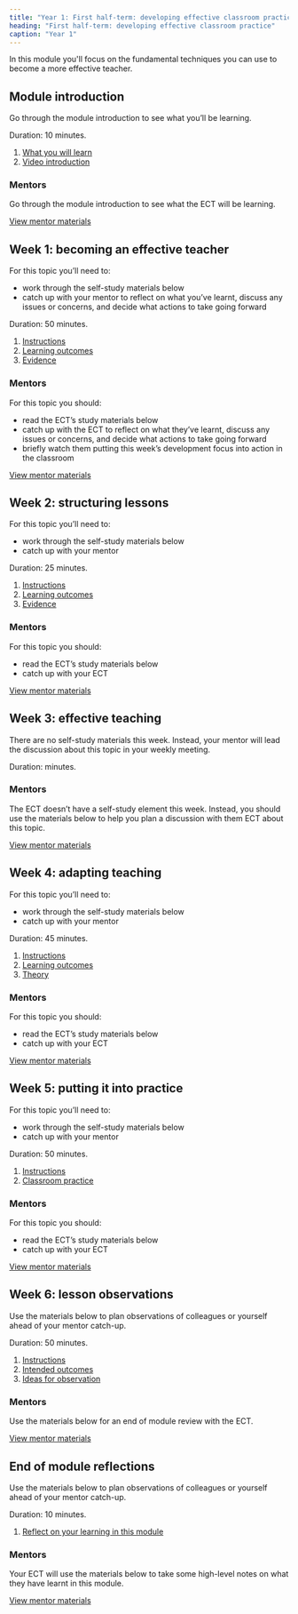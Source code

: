 ```yaml
---
title: "Year 1: First half-term: developing effective classroom practice"
heading: "First half-term: developing effective classroom practice"
caption: "Year 1"
---
```


In this module you'll focus on the fundamental techniques you can use to become a more effective teacher.

## Module introduction

Go through the module introduction to see what you’ll be learning.

Duration: 10 minutes.

1. [What you will learn](/education-development-trust/year-1-developing-effective-classroom-practice/intro-ect-what-you-will-learn)
2. [Video introduction](/education-development-trust/year-1-developing-effective-classroom-practice/intro-ect-video-introduction)

### Mentors

Go through the module introduction to see what the ECT will be learning.

[View mentor materials](/education-development-trust/year-1-developing-effective-classroom-practice/spring-week-0-mentor-materials)

## Week 1: becoming an effective teacher

For this topic you’ll need to:

- work through the self-study materials below
- catch up with your mentor to reflect on what you’ve learnt, discuss any issues or concerns, and decide what actions to take going forward

Duration: 50 minutes.

1. [Instructions](/education-development-trust/year-1-developing-effective-classroom-practice/spring-week-1-ect-instructions)
2. [Learning outcomes](/education-development-trust/year-1-developing-effective-classroom-practice/spring-week-1-ect-learning-outcomes)
3. [Evidence](/education-development-trust/year-1-developing-effective-classroom-practice/spring-week-1-ect-evidence)

### Mentors

For this topic you should:

- read the ECT’s study materials below
- catch up with the ECT to reflect on what they’ve learnt, discuss any issues or concerns, and decide what actions to take going forward
- briefly watch them putting this week’s development focus into action in the classroom

[View mentor materials](/education-development-trust/year-1-developing-effective-classroom-practice/spring-week-1-mentor-materials)

## Week 2: structuring lessons

For this topic you’ll need to:

- work through the self-study materials below
- catch up with your mentor

Duration: 25 minutes.

1. [Instructions](/education-development-trust/year-1-developing-effective-classroom-practice/spring-week-2-ect-instructions)
2. [Learning outcomes](/education-development-trust/year-1-developing-effective-classroom-practice/spring-week-2-ect-learning-outcomes)
3. [Evidence](/education-development-trust/year-1-developing-effective-classroom-practice/spring-week-2-ect-evidence)

### Mentors

For this topic you should:

- read the ECT’s study materials below
- catch up with your ECT

[View mentor materials](/education-development-trust/year-1-developing-effective-classroom-practice/spring-week-2-mentor-materials)

## Week 3: effective teaching

There are no self-study materials this week. Instead, your mentor will lead the discussion about this topic in your weekly meeting.

Duration: minutes.

### Mentors

The ECT doesn’t have a self-study element this week. Instead, you should use the materials below to help you plan a discussion with them ECT about this topic.

[View mentor materials](/education-development-trust/year-1-developing-effective-classroom-practice/spring-week-3-mentor-materials)

## Week 4: adapting teaching

For this topic you’ll need to:

- work through the self-study materials below
- catch up with your mentor

Duration: 45 minutes.

1. [Instructions](/education-development-trust/year-1-developing-effective-classroom-practice/spring-week-4-ect-instructions)
2. [Learning outcomes](/education-development-trust/year-1-developing-effective-classroom-practice/spring-week-4-ect-learning-outcomes)
3. [Theory](/education-development-trust/year-1-developing-effective-classroom-practice/spring-week-4-ect-theory)

### Mentors

For this topic you should:

- read the ECT’s study materials below
- catch up with your ECT

[View mentor materials](/education-development-trust/year-1-developing-effective-classroom-practice/spring-week-4-mentor-materials)

## Week 5: putting it into practice

For this topic you’ll need to:

- work through the self-study materials below
- catch up with your mentor

Duration: 50 minutes.

1. [Instructions](/education-development-trust/year-1-developing-effective-classroom-practice/spring-week-5-ect-instructions)
2. [Classroom practice](/education-development-trust/year-1-developing-effective-classroom-practice/spring-week-5-ect-classroom-practice)

### Mentors

For this topic you should:

- read the ECT’s study materials below
- catch up with your ECT

[View mentor materials](/education-development-trust/year-1-developing-effective-classroom-practice/spring-week-5-mentor-materials)

## Week 6: lesson observations

Use the materials below to plan observations of colleagues or yourself ahead of your mentor catch-up.

Duration: 50 minutes.

1. [Instructions](/education-development-trust/year-1-developing-effective-classroom-practice/spring-week-6-ect-instructions)
2. [Intended outcomes](/education-development-trust/year-1-developing-effective-classroom-practice/spring-week-6-ect-intended-outcomes)
3. [Ideas for observation](/education-development-trust/year-1-developing-effective-classroom-practice/spring-week-6-ect-ideas-for-observation)

### Mentors

Use the materials below for an end of module review with the ECT.

[View mentor materials](/education-development-trust/year-1-developing-effective-classroom-practice/spring-week-6-mentor-materials)

## End of module reflections

Use the materials below to plan observations of colleagues or yourself ahead of your mentor catch-up.

Duration: 10 minutes.

1. [Reflect on your learning in this module](/education-development-trust/year-1-developing-effective-classroom-practice/intro-ect-reflect-on-your-learning-in-this-module)

### Mentors

Your ECT will use the materials below to take some high-level notes on what they have learnt in this module.

[View mentor materials](/education-development-trust/year-1-developing-effective-classroom-practice/spring-week-0-mentor-materials)
